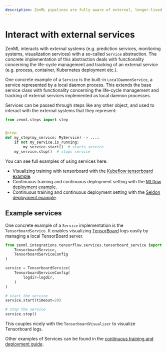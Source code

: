 ```yaml
---
description: ZenML pipelines are fully aware of external, longer-lived services.
---
```


# Interact with external services

ZenML interacts with external systems (e.g. prediction services, monitoring
systems, visualization services) with a
so-called `Service` abstraction.
The concrete implementation of this abstraction deals with functionality
concerning the life-cycle management and
tracking of an external service (e.g. process, container,
Kubernetes deployment etc.).

One concrete example of a `Service` is the built-in `LocalDaemonService`, a
service represented by a local daemon
process. This extends the base service class with functionality concerning the
life-cycle management and tracking
of external services implemented as local daemon processes.

Services can be passed through steps like any other object, and used to interact
with the external systems that
they represent:

```python
from zenml.steps import step


@step
def my_step(my_service: MyService) -> ...:
    if not my_service.is_running:
        my_service.start()  # starts service
    my_service.stop()  # stops service
```

You can see full examples of using services here:

* Visualizing training with tensorboard with the
[Kubeflow tensorboard example](https://github.com/zenml-io/zenml/tree/main/examples/kubeflow_pipelines_orchestration).
* Continuous training and continuous deployment setting with 
the [MLflow deployment example](https://github.com/zenml-io/zenml/tree/main/examples/mlflow_deployment).
* Continuous training and continuous deployment setting with 
the [Seldon deployment example](https://github.com/zenml-io/zenml/tree/main/examples/seldon_deployment).

## Example services

One concrete example of a `Service` implementation is the `TensorboardService`.
It enables visualizing [TensorBoard](https://www.tensorflow.org/tensorboard)
logs easily by managing a local TensorBoard
server.

```python
from zenml.integrations.tensorflow.services.tensorboard_service import (
    TensorboardService,
    TensorboardServiceConfig
)

service = TensorboardService(
    TensorboardServiceConfig(
        logdir=logdir,
    )
)

# start the service
service.start(timeout=20)

# stop the service
service.stop()
```

This couples nicely with the `TensorboardVisualizer` to visualize Tensorboard
logs.

Other examples of Services can be found in
the [continuous training and deployment
guide](continuous-training-and-deployment.md).
